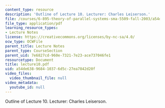 ```yaml
---
content_type: resource
description: 'Outline of Lecture 10. Lecturer: Charles Leiserson.'
file: /courses/6-895-theory-of-parallel-systems-sma-5509-fall-2003/a54de638968410376d5c27ea7842d20f_lecture10.pdf
file_type: application/pdf
learning_resource_types:
- Lecture Notes
license: https://creativecommons.org/licenses/by-nc-sa/4.0/
ocw_type: OCWFile
parent_title: Lecture Notes
parent_type: CourseSection
parent_uid: 7e6827cd-960e-7321-7e23-ace737046fe1
resourcetype: Document
title: lecture10.pdf
uid: a54de638-9684-1037-6d5c-27ea7842d20f
video_files:
  video_thumbnail_file: null
video_metadata:
  youtube_id: null
---
```

Outline of Lecture 10. Lecturer: Charles Leiserson.